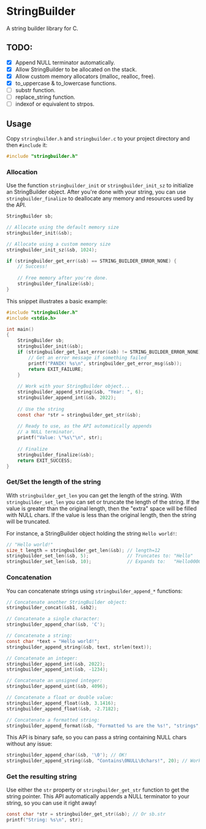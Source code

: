 # StringBuilder

A string builder library for C.

## TODO:

- [x] Append NULL terminator automatically.
- [x] Allow StringBuilder to be allocated on the stack.
- [x] Allow custom memory allocators (malloc, realloc, free).
- [x] to_uppercase & to_lowercase functions.
- [ ] substr function.
- [ ] replace_string function.
- [ ] indexof or equivalent to strpos.

## Usage

Copy `stringbuilder.h` and `stringbuilder.c` to your project directory and then `#include` it:

```c
#include "stringbuilder.h"
```

### Allocation

Use the function `stringbuilder_init` or `stringbuilder_init_sz` to initialize an StringBuilder object. After you're
done with your string, you can use `stringbuilder_finalize` to deallocate any memory and resources used by the API.

```c
StringBuilder sb;

// Allocate using the default memory size
stringbuilder_init(&sb);

// Allocate using a custom memory size
stringbuilder_init_sz(&sb, 1024);

if (stringbuilder_get_err(&sb) == STRING_BUILDER_ERROR_NONE) {
    // Success!
    
    // Free memory after you're done.
    stringbuilder_finalize(&sb);
}
```

This snippet illustrates a basic example:

```c
#include "stringbuilder.h"
#include <stdio.h>

int main()
{
    StringBuilder sb;
    stringbuilder_init(&sb);
    if (stringbuilder_get_last_error(&sb) != STRING_BUILDER_ERROR_NONE) {
        // Get an error message if something failed
        printf("PANIK! %s\n", stringbuilder_get_error_msg(&sb));
        return EXIT_FAILURE;
    }
    
    // Work with your StringBuilder object...
    stringbuilder_append_string(&sb, "Year: ", 6);
    stringbuilder_append_int(&sb, 2022);
    
    // Use the string
    const char *str = stringbuilder_get_str(&sb);
    
    // Ready to use, as the API automatically appends
    // a NULL terminator.
    printf("Value: \"%s\"\n", str);
    
    // Finalize
    stringbuilder_finalize(&sb);
    return EXIT_SUCCESS;
}
```

### Get/Set the length of the string

With `stringbuilder_get_len` you can get the length of the string. With `stringbuilder_set_len` you can set or truncate
the length of the string. If the value is greater than the original length, then the "extra" space will be filled with
NULL chars. If the value is less than the original length, then the string will be truncated.

For instance, a StringBuilder object holding the string `Hello world!`:

```c
// "Hello world!"
size_t length = stringbuilder_get_len(&sb); // length=12
stringbuilder_set_len(&sb, 5);              // Truncates to: "Hello"
stringbuilder_set_len(&sb, 10);             // Expands to:   "Hello00000" (0 is the NULL char)
```

### Concatenation

You can concatenate strings using `stringbuilder_append_*` functions:

```c
// Concatenate another StringBuilder object:
stringbuilder_concat(&sb1, &sb2);

// Concatenate a single character:
stringbuilder_append_char(&sb, 'C');

// Concatenate a string:
const char *text = "Hello world!";
stringbuilder_append_string(&sb, text, strlen(text));

// Concatenate an integer:
stringbuilder_append_int(&sb, 2022);
stringbuilder_append_int(&sb, -1234);

// Concatenate an unsigned integer:
stringbuilder_append_uint(&sb, 4096);

// Concatenate a float or double value:
stringbuilder_append_float(&sb, 3.1416);
stringbuilder_append_float(&sb, -2.7182);

// Concatenate a formatted string:
stringbuilder_append_format(&sb, "Formatted %s are the %s!", "strings", "best");
```

This API is binary safe, so you can pass a string containing NULL chars without any issue:

```c
stringbuilder_append_char(&sb, '\0'); // OK!
stringbuilder_append_string(&sb, "Contains\0NULL\0chars!", 20); // Works as long as you know the length
```

### Get the resulting string

Use either the `str` property or `stringbuilder_get_str` function to get the string pointer. This API automatically
appends a NULL terminator to your string, so you can use it right away!

```c
const char *str = stringbuilder_get_str(&sb); // Or sb.str
printf("String: %s\n", str);
```
